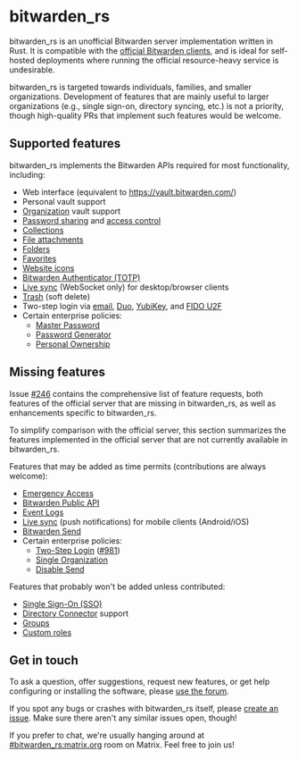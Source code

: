 # bitwarden_rs

bitwarden_rs is an unofficial Bitwarden server implementation written in Rust. It is compatible with the [official Bitwarden clients](https://bitwarden.com/download/), and is ideal for self-hosted deployments where running the official resource-heavy service is undesirable.

bitwarden_rs is targeted towards individuals, families, and smaller organizations. Development of features that are mainly useful to larger organizations (e.g., single sign-on, directory syncing, etc.) is not a priority, though high-quality PRs that implement such features would be welcome.

## Supported features

bitwarden_rs implements the Bitwarden APIs required for most functionality, including:

* Web interface (equivalent to https://vault.bitwarden.com/)
* Personal vault support
* [Organization](https://bitwarden.com/help/article/getting-started-organizations/) vault support
* [Password sharing](https://bitwarden.com/help/article/share-to-a-collection/) and [access control](https://bitwarden.com/help/article/user-types-access-control/)
* [Collections](https://bitwarden.com/help/article/about-collections/)
* [File attachments](https://bitwarden.com/help/article/attachments/)
* [Folders](https://bitwarden.com/help/article/folders/)
* [Favorites](https://bitwarden.com/help/article/favorites/)
* [Website icons](https://bitwarden.com/help/article/website-icons/)
* [Bitwarden Authenticator (TOTP)](https://bitwarden.com/help/article/authenticator-keys/)
* [Live sync](https://bitwarden.com/blog/post/live-sync/) (WebSocket only) for desktop/browser clients
* [Trash](https://bitwarden.com/help/article/managing-items/#items-in-the-trash) (soft delete)
* Two-step login via [email](https://bitwarden.com/help/article/setup-two-step-login-email/), [Duo](https://bitwarden.com/help/article/setup-two-step-login-duo/), [YubiKey](https://bitwarden.com/help/article/setup-two-step-login-yubikey/), and [FIDO U2F](https://bitwarden.com/help/article/setup-two-step-login-u2f/)
* Certain enterprise policies:
  * [Master Password](https://bitwarden.com/help/article/policies/#master-password)
  * [Password Generator](https://bitwarden.com/help/article/policies/#password-generator)
  * [Personal Ownership](https://bitwarden.com/help/article/policies/#personal-ownership)

## Missing features

Issue [#246](https://github.com/dani-garcia/bitwarden_rs/issues/246) contains the comprehensive list of feature requests, both features of the official server that are missing in bitwarden_rs, as well as enhancements specific to bitwarden_rs.

To simplify comparison with the official server, this section summarizes the features implemented in the official server that are not currently available in bitwarden_rs.

Features that may be added as time permits (contributions are always welcome):

* [Emergency Access](https://bitwarden.com/help/article/emergency-access/)
* [Bitwarden Public API](https://bitwarden.com/help/article/public-api/)
* [Event Logs](https://bitwarden.com/help/article/event-logs/)
* [Live sync](https://bitwarden.com/blog/post/live-sync/) (push notifications) for mobile clients (Android/iOS)
* [Bitwarden Send](https://bitwarden.com/help/article/about-send/)
* Certain enterprise policies:
  * [Two-Step Login](https://bitwarden.com/help/article/policies/#two-step-login) ([#981](https://github.com/dani-garcia/bitwarden_rs/issues/981))
  * [Single Organization](https://bitwarden.com/help/article/policies/#single-organization)
  * [Disable Send](https://bitwarden.com/help/article/policies/#disable-send)

Features that probably won't be added unless contributed:

* [Single Sign-On (SSO)](https://bitwarden.com/help/article/about-sso/)
* [Directory Connector](https://bitwarden.com/help/article/directory-sync/) support
* [Groups](https://bitwarden.com/help/article/about-groups/)
* [Custom roles](https://bitwarden.com/help/article/user-types-access-control/#custom-role)

## Get in touch

To ask a question, offer suggestions, request new features, or get help configuring or installing the software, please [use the forum](https://bitwardenrs.discourse.group/).

If you spot any bugs or crashes with bitwarden_rs itself, please [create an issue](https://github.com/dani-garcia/bitwarden_rs/issues/). Make sure there aren't any similar issues open, though!

If you prefer to chat, we're usually hanging around at [#bitwarden_rs:matrix.org](https://matrix.to/#/#bitwarden_rs:matrix.org) room on Matrix. Feel free to join us!
